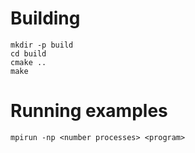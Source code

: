 # Building

```{sh}
mkdir -p build
cd build
cmake ..
make
```

# Running examples
```{sh}
mpirun -np <number processes> <program>
```